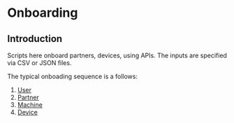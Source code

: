 # Onboarding

## Introduction
Scripts here onboard partners, devices, using APIs. The inputs are specified via CSV or JSON files.  

The typical onboading sequence is a follows:
1. [User](./user/README.md)
1. [Partner](./partner/README.md)
1. [Machine](./machine/README.md)
1. [Device](./device/README.md) 

